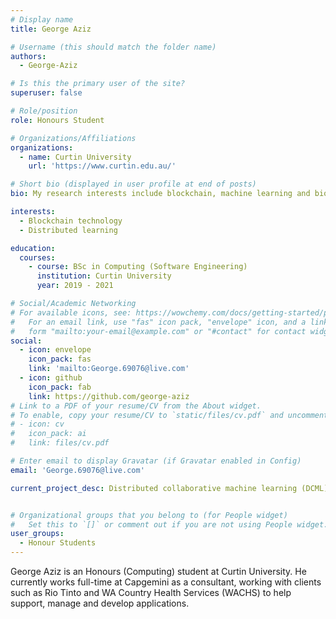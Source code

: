 ```yaml
---
# Display name
title: George Aziz

# Username (this should match the folder name)
authors:
  - George-Aziz

# Is this the primary user of the site?
superuser: false

# Role/position
role: Honours Student

# Organizations/Affiliations
organizations:
  - name: Curtin University
    url: 'https://www.curtin.edu.au/'

# Short bio (displayed in user profile at end of posts)
bio: My research interests include blockchain, machine learning and bioinformatics.

interests:
  - Blockchain technology
  - Distributed learning

education:
  courses:
    - course: BSc in Computing (Software Engineering)
      institution: Curtin University
      year: 2019 - 2021

# Social/Academic Networking
# For available icons, see: https://wowchemy.com/docs/getting-started/page-builder/#icons
#   For an email link, use "fas" icon pack, "envelope" icon, and a link in the
#   form "mailto:your-email@example.com" or "#contact" for contact widget.
social:
  - icon: envelope
    icon_pack: fas
    link: 'mailto:George.69076@live.com'
  - icon: github
    icon_pack: fab
    link: https://github.com/george-aziz
# Link to a PDF of your resume/CV from the About widget.
# To enable, copy your resume/CV to `static/files/cv.pdf` and uncomment the lines below.
# - icon: cv
#   icon_pack: ai
#   link: files/cv.pdf

# Enter email to display Gravatar (if Gravatar enabled in Config)
email: 'George.69076@live.com'

current_project_desc: Distributed collaborative machine learning (DCML) is a relatively new field within machine learning where clients are able to collaborate together while maintaining data privacy. Recently, approaches such as federated learning and split learning have been developed within the field, however, they have issues that mainly stem from trust between clients. Examples of trust issues include model poisoning attacks where the client could send unreliable updates to the global model, resulting in a degradation of accuracy performance. Through the use of blockchain technology and leveraging a new approach called Split-fed learning (Which combines federated and split learning together to achieve higher data privacy), this project aims to address the trust issues to help create an approach that is more secure and reliable in the DCML field.


# Organizational groups that you belong to (for People widget)
#   Set this to `[]` or comment out if you are not using People widget.
user_groups:
  - Honour Students
---
```


George Aziz is an Honours (Computing) student at Curtin University. He currently works full-time at Capgemini as a consultant, working with clients such as Rio Tinto and WA Country Health Services (WACHS) to help support, manage and develop applications.

